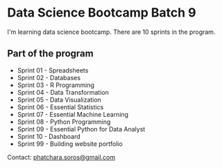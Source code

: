 # Data Science Bootcamp Batch 9

I'm learning data science bootcamp. There are 10 sprints in the program.

## Part of the program

- Sprint 01 - Spreadsheets
- Sprint 02 - Databases
- Sprint 03 - R Programming
- Sprint 04 - Data Transformation
- Sprint 05 - Data Visualization
- Sprint 06 - Essential Statistics
- Sprint 07 - Essential Machine Learning
- Sprint 08 - Python Programming
- Sprint 09 - Essential Python for Data Analyst
- Sprint 10 - Dashboard
- Sprint 99 - Building website portfolio

Contact: phatchara.soros@gmail.com
